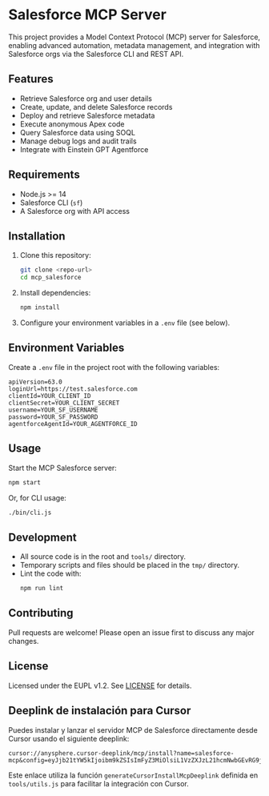 # Salesforce MCP Server

This project provides a Model Context Protocol (MCP) server for Salesforce, enabling advanced automation, metadata management, and integration with Salesforce orgs via the Salesforce CLI and REST API.

## Features

- Retrieve Salesforce org and user details
- Create, update, and delete Salesforce records
- Deploy and retrieve Salesforce metadata
- Execute anonymous Apex code
- Query Salesforce data using SOQL
- Manage debug logs and audit trails
- Integrate with Einstein GPT Agentforce

## Requirements

- Node.js >= 14
- Salesforce CLI (`sf`)
- A Salesforce org with API access

## Installation

1. Clone this repository:
   ```bash
   git clone <repo-url>
   cd mcp_salesforce
   ```
2. Install dependencies:
   ```bash
   npm install
   ```
3. Configure your environment variables in a `.env` file (see below).

## Environment Variables

Create a `.env` file in the project root with the following variables:

```
apiVersion=63.0
loginUrl=https://test.salesforce.com
clientId=YOUR_CLIENT_ID
clientSecret=YOUR_CLIENT_SECRET
username=YOUR_SF_USERNAME
password=YOUR_SF_PASSWORD
agentforceAgentId=YOUR_AGENTFORCE_ID
```

## Usage

Start the MCP Salesforce server:

```bash
npm start
```

Or, for CLI usage:

```bash
./bin/cli.js
```

## Development

- All source code is in the root and `tools/` directory.
- Temporary scripts and files should be placed in the `tmp/` directory.
- Lint the code with:
  ```bash
  npm run lint
  ```

## Contributing

Pull requests are welcome! Please open an issue first to discuss any major changes.

## License

Licensed under the EUPL v1.2. See [LICENSE](LICENSE) for details.

## Deeplink de instalación para Cursor

Puedes instalar y lanzar el servidor MCP de Salesforce directamente desde Cursor usando el siguiente deeplink:

```
cursor://anysphere.cursor-deeplink/mcp/install?name=salesforce-mcp&config=eyJjb21tYW5kIjoibm9kZSIsImFyZ3MiOlsiL1VzZXJzL21hcmNwbGEvRG9jdW1lbnRzL0ZlaW5hL1Byb2plY3Rlcy9tY3AvbWNwX3NhbGVzZm9yY2UvaW5kZXguanMiXX0=
```

Este enlace utiliza la función `generateCursorInstallMcpDeeplink` definida en `tools/utils.js` para facilitar la integración con Cursor.

